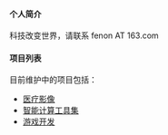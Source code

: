 #### 个人简介

科技改变世界，请联系 fenon AT 163.com

#### 项目列表

目前维护中的项目包括：
* [医疗影像](https://fenon.github.io/dicom)
* [智能计算工具集](https://fenon.github.io/social)
* [游戏开发](https://fenon.github.io/SandboxBoilerplate)

